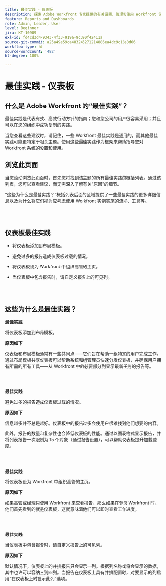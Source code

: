 ```yaml
---
title: 最佳实践 - 仪表板
description: 探索 Adobe Workfront 专家提供的有关设置、管理和使用 Workfront 仪表板的最佳实践建议。
feature: Reports and Dashboards
role: Admin, Leader, User
level: Beginner
jira: KT-10909
exl-id: fd4cd3d4-9343-4f33-919a-9c390f42411a
source-git-commit: a25a49e59ca483246271214886ea4dc9c10e8d66
workflow-type: ht
source-wordcount: '482'
ht-degree: 100%

---
```


# 最佳实践 - 仪表板

## 什么是 Adobe Workfront 的“最佳实践”？

最佳实践是代表有效、高效行动方针的指南；您和您公司的用户很容易采用；并且可以在您的组织中成功复制的实践。

当您查看这些建议时，请记住，一些 Workfront 最佳实践是通用的，而其他最佳实践可能更特定于相关主题。使用这些最佳实践作为框架来帮助指导您对 Workfront 系统的设置和使用。

## 浏览此页面

当您滚动浏览此页面时，首先您将找到该主题的所有最佳实践的概括列表。通过该列表，您可以查看建议，而无需深入了解有关“原因”的细节。

“这些为什么是最佳实践？”概括列表后面的区域提供了一些最佳实践的更多详细信息以及为什么将它们视为应考虑使用 Workfront 实例实施的流程、工具等。

</br>
</br>

## 仪表板最佳实践

* 将仪表板添加到布局模板。

* 避免过多的报告造成仪表板过载的情况。

* 将仪表板设为 Workfront 中组织高管的主页。

* 当仪表板中包含报告时，请自定义报告上的可见列。


</br>
</br>


## 这些为什么是最佳实践？

**最佳实践**

将仪表板添加到布局模板。

**原因如下**

仪表板和布局模板通常有一些共同点——它们旨在帮助一组特定的用户完成工作。通过布局模板共享仪表板可以帮助系统和组管理员快速分发仪表板，并确保用户拥有所需的所有工具——从 Workfront 中的必要部分到显示最新任务的报告等。

</br>
</br>

**最佳实践**

避免过多的报告造成仪表板过载的情况。

**原因如下**

信息越多并不总是越好。仪表板中的报告过多会使用户很难找到他们想要的内容。

此外，报告的数量和复杂性也会降低仪表板的性能。通过以图表格式显示报告，并将列表报告一次限制为 15 个对象（通过报告设置），可以帮助仪表板提升加载速度。

</br>
</br>

**最佳实践**

将仪表板设为 Workfront 中组织高管的主页。

**原因如下**

如果高管或经理只使用 Workfront 来查看报告，那么如果在登录 Workfront 时，他们首先看到的就是仪表板，这就意味着他们可以即时查看工作进度。

</br>
</br>

**最佳实践**

当仪表板中包含报告时，请自定义报告上的可见列。

**原因如下**

默认情况下，仪表板上的并排报告只会显示一列。根据列名称或将会显示的数据，其中也许可以容纳三到四列。当报告在仪表板上具有并排配置时，对要显示的列启用“在仪表板上时显示此列”选项。

